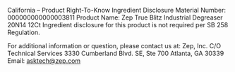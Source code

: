  
 
 
California – Product Right-To-Know Ingredient Disclosure 
Material Number: 000000000000003811 
Product Name: Zep True Blitz Industrial Degreaser 20N14 12Ct 
Ingredient disclosure for this product is not required per SB 258 Regulation. 
 
For additional information or question, please contact us at: 
Zep, Inc. 
C/O Technical Services 
3330 Cumberland Blvd. SE, Ste 700 
Atlanta, GA 30339 
Email: asktech@zep.com 
 
 
 
 
